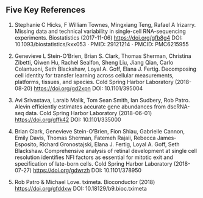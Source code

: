 ## Five Key References

1. Stephanie C Hicks, F William Townes, Mingxiang Teng, Rafael A Irizarry. 
Missing data and technical variability in single-cell RNA-sequencing experiments.
Biostatistics (2017-11-06) https://doi.org/gfb8g4
DOI: 10.1093/biostatistics/kxx053 · PMID: 29121214 · PMCID: PMC6215955

2. Genevieve L Stein-O’Brien, Brian S. Clark, Thomas Sherman, Christina Zibetti, Qiwen Hu, Rachel Sealfon, Sheng Liu, Jiang Qian, Carlo Colantuoni, Seth Blackshaw, Loyal A. Goff, Elana J. Fertig. 
Decomposing cell identity for transfer learning across cellular measurements, platforms, tissues, and species.
Cold Spring Harbor Laboratory (2018-08-20) https://doi.org/gd2xpn
DOI: 10.1101/395004

3. Avi Srivastava, Laraib Malik, Tom Sean Smith, Ian Sudbery, Rob Patro. 
Alevin efficiently estimates accurate gene abundances from dscRNA-seq data. 
Cold Spring Harbor Laboratory (2018-06-01) https://doi.org/gffk42
DOI: 10.1101/335000

4. Brian Clark, Genevieve Stein-O’Brien, Fion Shiau, Gabrielle Cannon, Emily Davis, Thomas Sherman, Fatemeh Rajaii, Rebecca James-Esposito, Richard Gronostajski, Elana J. Fertig, Loyal A. Goff, Seth Blackshaw. 
Comprehensive analysis of retinal development at single cell resolution identifies NFI factors as essential for mitotic exit and specification of late-born cells. 
Cold Spring Harbor Laboratory (2018-07-27) https://doi.org/gdwrzh
DOI: 10.1101/378950

5. Rob Patro & Michael Love. 
tximeta. 
Bioconductor (2018) https://doi.org/gfddxw
DOI: 10.18129/b9.bioc.tximeta
